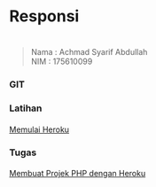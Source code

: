 # Responsi <h1>
>Nama   : Achmad Syarif Abdullah                
>NIM    : 175610099
### GIT <h3>
### Latihan <h4>
[Memulai Heroku](heroku-started.md)
### Tugas <h4>
[Membuat Projek PHP dengan Heroku](heroku-php.md)